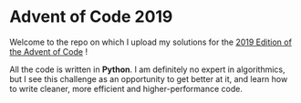 # Advent of Code 2019

Welcome to the repo on which I upload my solutions for the [2019 Edition of the Advent of Code](https://adventofcode.com/2019) !

All the code is written in **Python**. I am definitely no expert in algorithmics, but I see this challenge as an opportunity to get better at it, and learn how to write cleaner, more efficient and higher-performance code.
